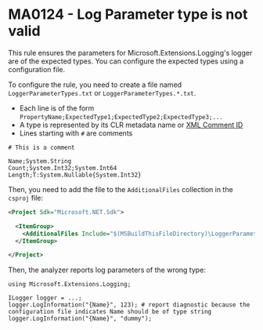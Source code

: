 # MA0124 - Log Parameter type is not valid

This rule ensures the parameters for Microsoft.Extensions.Logging's logger are of the expected types. You can configure the expected types using a configuration file.

To configure the rule, you need to create a file named `LoggerParameterTypes.txt` or `LoggerParameterTypes.*.txt`.
- Each line is of the form `PropertyName;ExpectedType1;ExpectedType2;ExpectedType3;...`
- A type is represented by its CLR metadata name or [XML Comment ID](https://github.com/dotnet/csharpstandard/blob/standard-v6/standard/documentation-comments.md#d42-id-string-format)
- Lines starting with `#` are comments

````
# This is a comment

Name;System.String
Count;System.Int32;System.Int64
Length;T:System.Nullable{System.Int32}
````

Then, you need to add the file to the `AdditionalFiles` collection in the `csproj` file:

````xml
<Project Sdk="Microsoft.NET.Sdk">

  <ItemGroup>
    <AdditionalFiles Include="$(MSBuildThisFileDirectory)\LoggerParameterTypes.txt" />
  </ItemGroup>

</Project>
````

Then, the analyzer reports log parameters of the wrong type:

````
using Microsoft.Extensions.Logging;

ILogger logger = ...;
logger.LogInformation("{Name}", 123); # report diagnostic because the configuration file indicates Name should be of type string
logger.LogInformation("{Name}", "dummy");
````

